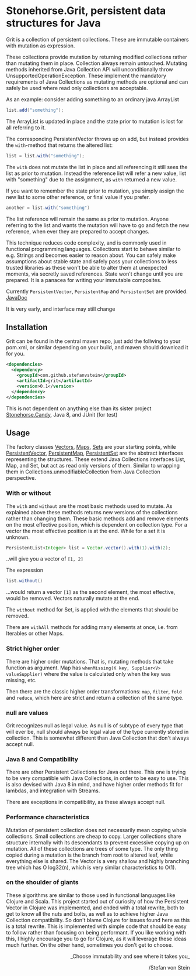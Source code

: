 
# Stonehorse.Grit, persistent data structures for Java

Grit is a collection of persistent collections. These are immutable containers with mutation as expression. 

These collections provide mutation by returning modified collections rather than mutating them in place. Collection always remain untouched. Mutating methods inherited from Java Collection API will unconditionally throw UnsupportedOperationException. These implement the mandatory requirements of Java Collections as mutating methods are optional and can safely be used where read only collections are acceptable. 

As an example: consider adding something to an ordinary java ArrayList
```java
list.add("something");
```
The ArrayList is updated in place and the state prior to mutation is lost for all referring to it. 

The corresponding PersistentVector throws up on add, but instead provides the `with`-method that returns the altered list:
```java
list = list.with("something");
```
The `with` does not mutate the list in place and all referencing it still sees the list as prior to mutation. Instead the reference list will refer a new value, list with "something" due to the assignment, as `with` returned a new value. 

If you want to remember the state prior to mutation, you simply assign the new list to some other reference, or final value if you prefer.
```java
another = list.with("something")
```
The list reference will remain the same as prior to mutation. Anyone referring to the list and wants the mutation will have to go and fetch the new reference, when ever they are prepared to accept changes.

This technique reduces code complexity, and is commonly used in functional programming languages. Collections start to behave similar to e.g. Strings and becomes easier to reason about. You can safely make assumptions about stable state and safely pass your collections to less trusted libraries as these won't be able to alter them at unexpected moments, via secretly saved references. State won't change until you are prepared. It is a panacea for writing your immutable composites.


Currently `PersistentVector`, `PersistentMap` and `PersistentSet` are provided. [JavaDoc](https://stefanvstein.github.io/stonehorse.grit/index.html)

It is very early, and interface may still change

## Installation

Grit can be found in the central maven repo, just add the follwing to your pom.xml, or similar depending on your build, and maven should download it for you.

```xml
<dependencies>
  <dependency>
    <groupId>com.github.stefanvstein</groupId>
    <artifactId>grit</artifactId>
    <version>0.1</version>
  </dependency>
</dependencies>
```

This is not dependent on anything else than its sister project [Stonehorse.Candy](https://github.com/stefanvstein/stonehorse.candy), Java 8, and JUnit (for test)

## Usage

The factory classes [Vectors](https://stefanvstein.github.io/stonehorse.grit/stonehorse/grit/Vectors.html), [Maps](https://stefanvstein.github.io/stonehorse.grit/stonehorse/grit/Maps.html), [Sets](https://stefanvstein.github.io/stonehorse.grit/stonehorse/grit/Sets.html) are your starting points, while [PersistentVector](https://stefanvstein.github.io/stonehorse.grit/stonehorse/grit/PersistentVector.html), [PersistentMap](https://stefanvstein.github.io/stonehorse.grit/stonehorse/grit/PersistentMap.html), [PersistentSet](https://stefanvstein.github.io/stonehorse.grit/stonehorse/grit/PersistentSet.html) are the abstract interfaces representing the structures. These extend Java Collections interfaces List, Map, and Set, but act as read only versions of them. Similar to wrapping them in Collections.unmodifiableCollection from Java Collection perspective.

### With or without

The `with` and `without` are the most basic methods used to mutate. As explained above these methods returns new versions of the collections rather than changing them. These basic methods add and remove elements on the most effective position, which is dependent on collection type. For a vector the most effective position is at the end. While for a set it is unknown.

```java
PersistentList<Integer> list = Vector.vector().with(1).with(2);
```
..will give you a vector of `[1, 2]`

The expression 
```java
list.without()
```
...would return a vector `[1]` as the second element, the most effective, would be removed. Vectors naturally mutate at the end.

The `without` method for Set, is applied with the elements that should be removed. 

There are `withAll` methods for adding many elements at once, i.e. from Iterables or other Maps. 


### Strict higher order

There are higher order mutations. That is, mutating methods that take function as argument. Map has `whenMissing(K key, Supplier<V> valueSupplier)` where the value is calculated only when the key was missing, etc.

Then there are the classic higher order transformations: `map`, `filter`, `fold` and `reduce`, which here are strict and return a collection of the same type.

### null are values

Grit recognizes null as legal value. As null is of subtype of every type that will ever be, null should always be legal value of the type currently stored in collection. This is somewhat different than Java Collection that don't always accept null.

### Java 8 and Compatibility

There are other Persistent Collections for Java out there. This one is trying to be very compatible with Java Collections, in order to be easy to use. This is also devised with Java 8 in mind, and have higher order methods fit for lambdas, and integration with Streams.

There are exceptions in compatibility, as these always accept null.

### Performance characteristics 

Mutation of persistent collection does not necessarily mean copying whole collections. Small collections are cheap to copy. Larger collections share structure internally with its descendants to prevent excessive copying up on mutation. All of these collections are trees of some type. The only thing copied during a mutation is the branch from root to altered leaf, while everything else is shared. The Vector is a very shallow and highly branching tree which has O log32(n), which is very similar characteristics to O(1).

### on the shoulder of giants

These algorithms are similar to those used in functional languages like Clojure and Scala. This project started out of curiosity of how the Persistent Vector in Clojure was implemented, and ended with a total rewrite, both to get to know all the nuts and bolts, as well as to achieve higher Java Collection compatibility. So don't blame Clojure for issues found here as this is a total rewrite. This is implemented with simple code that should be easy to follow rather than focusing on being performant. If you like working with this, I highly encourage you to go for Clojure, as it will leverage these ideas much further. On the other hand, sometimes you don't get to choose.

 <div align="right">
_Choose immutability and see where it takes you_

 /Stefan von Stein
</div> 

